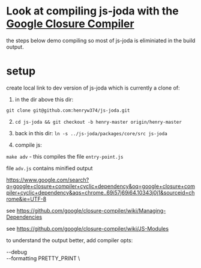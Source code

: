 # Look at compiling js-joda with the [Google Closure Compiler](https://developers.google.com/closure/compiler/)

the steps below demo compiling so most of js-joda is eliminiated in the build output.

# setup 

create local link to dev version of js-joda which is currently a clone of:

1. in the dir above this dir:

`git clone git@github.com:henryw374/js-joda.git`

2. `cd js-joda && git checkout -b henry-master origin/henry-master` 

3. back in this dir: `ln -s ../js-joda/packages/core/src js-joda`

4. compile js:

`make adv` - this compiles the file `entry-point.js`

file `adv.js` contains minified output

https://www.google.com/search?q=google+closure+compiler+cyclic+dependency&oq=google+closure+compiler+cyclic+dependency&aqs=chrome..69i57j69i64.10343j0j1&sourceid=chrome&ie=UTF-8

 
 
 see https://github.com/google/closure-compiler/wiki/Managing-Dependencies
 
 see https://github.com/google/closure-compiler/wiki/JS-Modules
 
 to understand the output better, add compiler opts:
 
 --debug \
--formatting PRETTY_PRINT \
 	  


 



